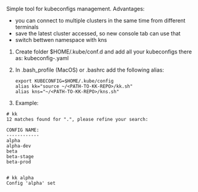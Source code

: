 

Simple tool for kubeconfigs management. Advantages:
- you can connect to multiple clusters in the same time from different terminals
- save the latest cluster accessed, so new console tab can use that 
- switch bettwen namespace with kns

1. Create folder $HOME/.kube/conf.d and add all your kubeconfigs there as: kubeconfig-<cluster-name>.yaml

2. In .bash_profile (MacOS) or .bashrc add the following alias:
    ```
    export KUBECONFIG=$HOME/.kube/config
    alias kk="source ~/<PATH-TO-KK-REPO>/kk.sh"
    alias kns="~/<PATH-TO-KK-REPO>/kns.sh"
   ```

3. Example:

```
# kk
12 matches found for ".", please refine your search:

CONFIG NAME:
------------
alpha
alpha-dev
beta
beta-stage
beta-prod


# kk alpha
Config 'alpha' set
```


